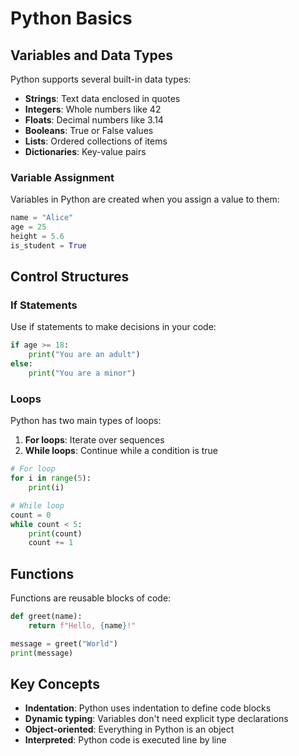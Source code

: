 # Python Basics

## Variables and Data Types

Python supports several built-in data types:

- **Strings**: Text data enclosed in quotes
- **Integers**: Whole numbers like 42
- **Floats**: Decimal numbers like 3.14
- **Booleans**: True or False values
- **Lists**: Ordered collections of items
- **Dictionaries**: Key-value pairs

### Variable Assignment

Variables in Python are created when you assign a value to them:

```python
name = "Alice"
age = 25
height = 5.6
is_student = True
```

## Control Structures

### If Statements

Use if statements to make decisions in your code:

```python
if age >= 18:
    print("You are an adult")
else:
    print("You are a minor")
```

### Loops

Python has two main types of loops:

1. **For loops**: Iterate over sequences
2. **While loops**: Continue while a condition is true

```python
# For loop
for i in range(5):
    print(i)

# While loop
count = 0
while count < 5:
    print(count)
    count += 1
```

## Functions

Functions are reusable blocks of code:

```python
def greet(name):
    return f"Hello, {name}!"

message = greet("World")
print(message)
```

## Key Concepts

- **Indentation**: Python uses indentation to define code blocks
- **Dynamic typing**: Variables don't need explicit type declarations
- **Object-oriented**: Everything in Python is an object
- **Interpreted**: Python code is executed line by line 